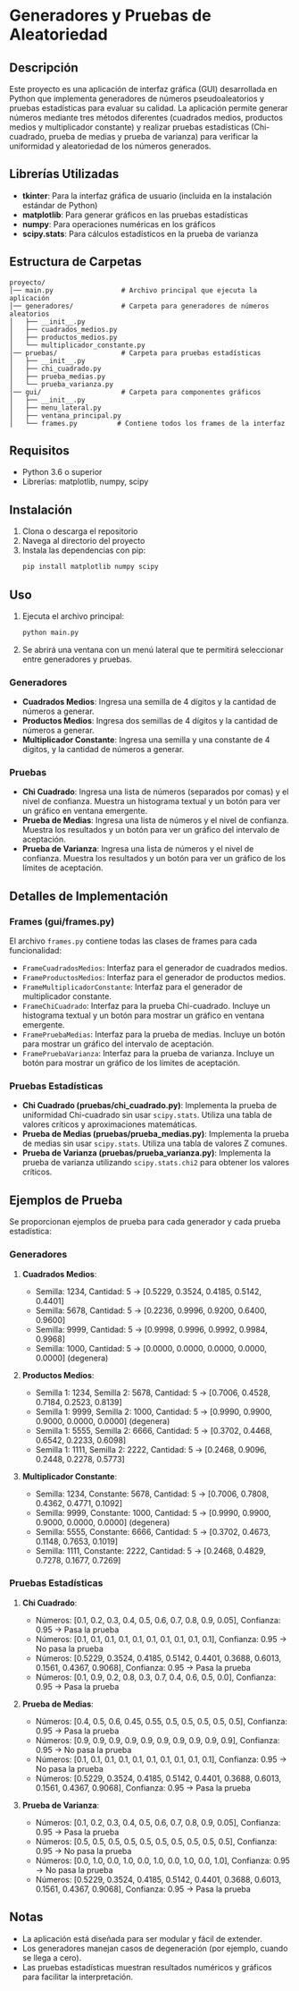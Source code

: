 

# Generadores y Pruebas de Aleatoriedad

## Descripción
Este proyecto es una aplicación de interfaz gráfica (GUI) desarrollada en Python que implementa generadores de números pseudoaleatorios y pruebas estadísticas para evaluar su calidad. La aplicación permite generar números mediante tres métodos diferentes (cuadrados medios, productos medios y multiplicador constante) y realizar pruebas estadísticas (Chi-cuadrado, prueba de medias y prueba de varianza) para verificar la uniformidad y aleatoriedad de los números generados.

## Librerías Utilizadas
- **tkinter**: Para la interfaz gráfica de usuario (incluida en la instalación estándar de Python)
- **matplotlib**: Para generar gráficos en las pruebas estadísticas
- **numpy**: Para operaciones numéricas en los gráficos
- **scipy.stats**: Para cálculos estadísticos en la prueba de varianza

## Estructura de Carpetas
```
proyecto/
│── main.py                 # Archivo principal que ejecuta la aplicación
│── generadores/            # Carpeta para generadores de números aleatorios
│   ├── __init__.py
│   ├── cuadrados_medios.py
│   ├── productos_medios.py
│   └── multiplicador_constante.py
│── pruebas/                # Carpeta para pruebas estadísticas
│   ├── __init__.py
│   ├── chi_cuadrado.py
│   ├── prueba_medias.py
│   └── prueba_varianza.py
│── gui/                    # Carpeta para componentes gráficos
│   ├── __init__.py
│   ├── menu_lateral.py
│   ├── ventana_principal.py
│   └── frames.py          # Contiene todos los frames de la interfaz
```

## Requisitos
- Python 3.6 o superior
- Librerías: matplotlib, numpy, scipy

## Instalación
1. Clona o descarga el repositorio
2. Navega al directorio del proyecto
3. Instala las dependencias con pip:
   ```bash
   pip install matplotlib numpy scipy
   ```

## Uso
1. Ejecuta el archivo principal:
   ```bash
   python main.py
   ```
2. Se abrirá una ventana con un menú lateral que te permitirá seleccionar entre generadores y pruebas.

### Generadores
- **Cuadrados Medios**: Ingresa una semilla de 4 dígitos y la cantidad de números a generar.
- **Productos Medios**: Ingresa dos semillas de 4 dígitos y la cantidad de números a generar.
- **Multiplicador Constante**: Ingresa una semilla y una constante de 4 dígitos, y la cantidad de números a generar.

### Pruebas
- **Chi Cuadrado**: Ingresa una lista de números (separados por comas) y el nivel de confianza. Muestra un histograma textual y un botón para ver un gráfico en ventana emergente.
- **Prueba de Medias**: Ingresa una lista de números y el nivel de confianza. Muestra los resultados y un botón para ver un gráfico del intervalo de aceptación.
- **Prueba de Varianza**: Ingresa una lista de números y el nivel de confianza. Muestra los resultados y un botón para ver un gráfico de los límites de aceptación.

## Detalles de Implementación

### Frames (gui/frames.py)
El archivo `frames.py` contiene todas las clases de frames para cada funcionalidad:

- `FrameCuadradosMedios`: Interfaz para el generador de cuadrados medios.
- `FrameProductosMedios`: Interfaz para el generador de productos medios.
- `FrameMultiplicadorConstante`: Interfaz para el generador de multiplicador constante.
- `FrameChiCuadrado`: Interfaz para la prueba Chi-cuadrado. Incluye un histograma textual y un botón para mostrar un gráfico en ventana emergente.
- `FramePruebaMedias`: Interfaz para la prueba de medias. Incluye un botón para mostrar un gráfico del intervalo de aceptación.
- `FramePruebaVarianza`: Interfaz para la prueba de varianza. Incluye un botón para mostrar un gráfico de los límites de aceptación.

### Pruebas Estadísticas
- **Chi Cuadrado (pruebas/chi_cuadrado.py)**: Implementa la prueba de uniformidad Chi-cuadrado sin usar `scipy.stats`. Utiliza una tabla de valores críticos y aproximaciones matemáticas.
- **Prueba de Medias (pruebas/prueba_medias.py)**: Implementa la prueba de medias sin usar `scipy.stats`. Utiliza una tabla de valores Z comunes.
- **Prueba de Varianza (pruebas/prueba_varianza.py)**: Implementa la prueba de varianza utilizando `scipy.stats.chi2` para obtener los valores críticos.

## Ejemplos de Prueba
Se proporcionan ejemplos de prueba para cada generador y cada prueba estadística:

### Generadores
1. **Cuadrados Medios**:
   - Semilla: 1234, Cantidad: 5 → [0.5229, 0.3524, 0.4185, 0.5142, 0.4401]
   - Semilla: 5678, Cantidad: 5 → [0.2236, 0.9996, 0.9200, 0.6400, 0.9600]
   - Semilla: 9999, Cantidad: 5 → [0.9998, 0.9996, 0.9992, 0.9984, 0.9968]
   - Semilla: 1000, Cantidad: 5 → [0.0000, 0.0000, 0.0000, 0.0000, 0.0000] (degenera)

2. **Productos Medios**:
   - Semilla 1: 1234, Semilla 2: 5678, Cantidad: 5 → [0.7006, 0.4528, 0.7184, 0.2523, 0.8139]
   - Semilla 1: 9999, Semilla 2: 1000, Cantidad: 5 → [0.9990, 0.9900, 0.9000, 0.0000, 0.0000] (degenera)
   - Semilla 1: 5555, Semilla 2: 6666, Cantidad: 5 → [0.3702, 0.4468, 0.6542, 0.2233, 0.6098]
   - Semilla 1: 1111, Semilla 2: 2222, Cantidad: 5 → [0.2468, 0.9096, 0.2448, 0.2278, 0.5773]

3. **Multiplicador Constante**:
   - Semilla: 1234, Constante: 5678, Cantidad: 5 → [0.7006, 0.7808, 0.4362, 0.4771, 0.1092]
   - Semilla: 9999, Constante: 1000, Cantidad: 5 → [0.9990, 0.9900, 0.9000, 0.0000, 0.0000] (degenera)
   - Semilla: 5555, Constante: 6666, Cantidad: 5 → [0.3702, 0.4673, 0.1148, 0.7653, 0.1019]
   - Semilla: 1111, Constante: 2222, Cantidad: 5 → [0.2468, 0.4829, 0.7278, 0.1677, 0.7269]

### Pruebas Estadísticas
1. **Chi Cuadrado**:
   - Números: [0.1, 0.2, 0.3, 0.4, 0.5, 0.6, 0.7, 0.8, 0.9, 0.05], Confianza: 0.95 → Pasa la prueba
   - Números: [0.1, 0.1, 0.1, 0.1, 0.1, 0.1, 0.1, 0.1, 0.1, 0.1], Confianza: 0.95 → No pasa la prueba
   - Números: [0.5229, 0.3524, 0.4185, 0.5142, 0.4401, 0.3688, 0.6013, 0.1561, 0.4367, 0.9068], Confianza: 0.95 → Pasa la prueba
   - Números: [0.1, 0.9, 0.2, 0.8, 0.3, 0.7, 0.4, 0.6, 0.5, 0.0], Confianza: 0.95 → Pasa la prueba

2. **Prueba de Medias**:
   - Números: [0.4, 0.5, 0.6, 0.45, 0.55, 0.5, 0.5, 0.5, 0.5, 0.5], Confianza: 0.95 → Pasa la prueba
   - Números: [0.9, 0.9, 0.9, 0.9, 0.9, 0.9, 0.9, 0.9, 0.9, 0.9], Confianza: 0.95 → No pasa la prueba
   - Números: [0.1, 0.1, 0.1, 0.1, 0.1, 0.1, 0.1, 0.1, 0.1, 0.1], Confianza: 0.95 → No pasa la prueba
   - Números: [0.5229, 0.3524, 0.4185, 0.5142, 0.4401, 0.3688, 0.6013, 0.1561, 0.4367, 0.9068], Confianza: 0.95 → Pasa la prueba

3. **Prueba de Varianza**:
   - Números: [0.1, 0.2, 0.3, 0.4, 0.5, 0.6, 0.7, 0.8, 0.9, 0.05], Confianza: 0.95 → Pasa la prueba
   - Números: [0.5, 0.5, 0.5, 0.5, 0.5, 0.5, 0.5, 0.5, 0.5, 0.5], Confianza: 0.95 → No pasa la prueba
   - Números: [0.0, 1.0, 0.0, 1.0, 0.0, 1.0, 0.0, 1.0, 0.0, 1.0], Confianza: 0.95 → No pasa la prueba
   - Números: [0.5229, 0.3524, 0.4185, 0.5142, 0.4401, 0.3688, 0.6013, 0.1561, 0.4367, 0.9068], Confianza: 0.95 → Pasa la prueba

## Notas
- La aplicación está diseñada para ser modular y fácil de extender.
- Los generadores manejan casos de degeneración (por ejemplo, cuando se llega a cero).
- Las pruebas estadísticas muestran resultados numéricos y gráficos para facilitar la interpretación.
